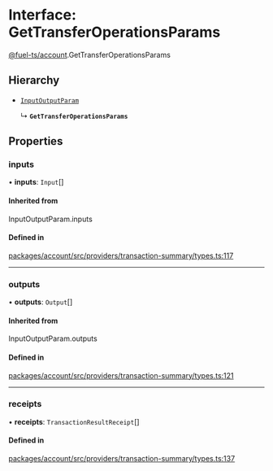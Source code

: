 # Interface: GetTransferOperationsParams

[@fuel-ts/account](/api/Account/index.md).GetTransferOperationsParams

## Hierarchy

- [`InputOutputParam`](/api/Account/index.md#inputoutputparam)

  ↳ **`GetTransferOperationsParams`**

## Properties

### inputs

• **inputs**: `Input`[]

#### Inherited from

InputOutputParam.inputs

#### Defined in

[packages/account/src/providers/transaction-summary/types.ts:117](https://github.com/FuelLabs/fuels-ts/blob/12602001/packages/account/src/providers/transaction-summary/types.ts#L117)

___

### outputs

• **outputs**: `Output`[]

#### Inherited from

InputOutputParam.outputs

#### Defined in

[packages/account/src/providers/transaction-summary/types.ts:121](https://github.com/FuelLabs/fuels-ts/blob/12602001/packages/account/src/providers/transaction-summary/types.ts#L121)

___

### receipts

• **receipts**: `TransactionResultReceipt`[]

#### Defined in

[packages/account/src/providers/transaction-summary/types.ts:137](https://github.com/FuelLabs/fuels-ts/blob/12602001/packages/account/src/providers/transaction-summary/types.ts#L137)
